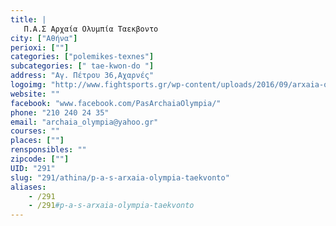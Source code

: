 ```yaml
---
title: |
   Π.Α.Σ Αρχαία Ολυμπία Ταεκβοντο
city: ["Αθήνα"]
perioxi: [""]
categories: ["polemikes-texnes"]
subcategories: [" tae-kwon-do "]
address: "Aγ. Πέτρου 36,Αχαρνές"
logoimg: "http://www.fightsports.gr/wp-content/uploads/2016/09/arxaia-olimpia-logo.jpg"
website: ""
facebook: "www.facebook.com/PasArchaiaOlympia/"
phone: "210 240 24 35"
email: "archaia_olympia@yahoo.gr"
courses: ""
places: [""]
rensponsibles: ""
zipcode: [""]
UID: "291"
slug: "291/athina/p-a-s-arxaia-olympia-taekvonto"
aliases:
    - /291
    - /291#p-a-s-arxaia-olympia-taekvonto
---
```


